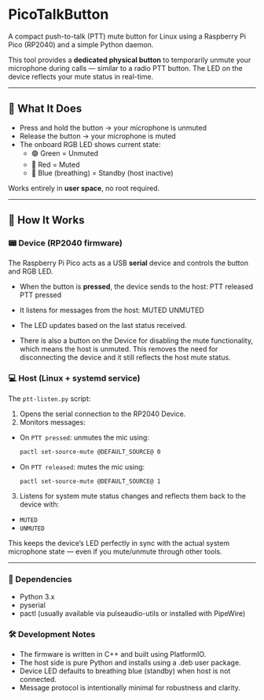 # PicoTalkButton

A compact push-to-talk (PTT) mute button for Linux using a Raspberry Pi Pico (RP2040) and a simple Python daemon.

This tool provides a **dedicated physical button** to temporarily unmute your microphone during calls — similar to a radio PTT button. The LED on the device reflects your mute status in real-time.

---

## 🧩 What It Does

- Press and hold the button → your microphone is unmuted
- Release the button → your microphone is muted
- The onboard RGB LED shows current state:
  - 🟢 Green = Unmuted
  - 🔴 Red = Muted
  - 🔵 Blue (breathing) = Standby (host inactive)

Works entirely in **user space**, no root required.

---

## 🎯 How It Works

### 📟 Device (RP2040 firmware)

The Raspberry Pi Pico acts as a USB **serial** device and controls the button and RGB LED.

- When the button is **pressed**, the device sends to the host:
PTT released
PTT pressed
- It listens for messages from the host:
MUTED
UNMUTED

- The LED updates based on the last status received.
- There is also a button on the Device for disabling the mute functionality, which means the host is unmuted. This removes the need for disconnecting the device and it still reflects the host mute status.

### 💻 Host (Linux + systemd service)

The `ptt-listen.py` script:

1. Opens the serial connection to the RP2040 Device.
2. Monitors messages:
 - On `PTT pressed`: unmutes the mic using:
   ```bash
   pactl set-source-mute @DEFAULT_SOURCE@ 0
   ```
 - On `PTT released`: mutes the mic using:
   ```bash
   pactl set-source-mute @DEFAULT_SOURCE@ 1
   ```
3. Listens for system mute status changes and reflects them back to the device with:
 - `MUTED`
 - `UNMUTED`

This keeps the device’s LED perfectly in sync with the actual system microphone state — even if you mute/unmute through other tools.

---

### 🔌 Dependencies

- Python 3.x
- pyserial
- pactl (usually available via pulseaudio-utils or installed with PipeWire)

### 🛠️ Development Notes

- The firmware is written in C++ and built using PlatformIO.
- The host side is pure Python and installs using a .deb user package.
- Device LED defaults to breathing blue (standby) when host is not connected.
- Message protocol is intentionally minimal for robustness and clarity.




